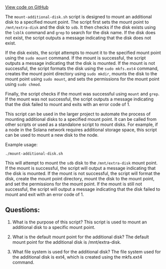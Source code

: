 
[View code on GitHub](https://github.com/solana-labs/solana/blob/master/net/scripts/mount-additional-disk.sh)

The `mount-additional-disk.sh` script is designed to mount an additional disk to a specified mount point. The script first sets the mount point to `/mnt/extra-disk` and the disk to `sdb`. It then checks if the disk exists using the `lsblk` command and `grep` to search for the disk name. If the disk does not exist, the script outputs a message indicating that the disk does not exist. 

If the disk exists, the script attempts to mount it to the specified mount point using the `sudo mount` command. If the mount is successful, the script outputs a message indicating that the disk is mounted. If the mount is not successful, the script formats the disk using the `sudo mkfs.ext4` command, creates the mount point directory using `sudo mkdir`, mounts the disk to the mount point using `sudo mount`, and sets the permissions for the mount point using `sudo chmod`. 

Finally, the script checks if the mount was successful using `mount` and `grep`. If the mount was not successful, the script outputs a message indicating that the disk failed to mount and exits with an error code of 1. 

This script can be used in the larger project to automate the process of mounting additional disks to a specified mount point. It can be called from other scripts or used as a standalone script to mount disks. For example, if a node in the Solana network requires additional storage space, this script can be used to mount a new disk to the node. 

Example usage:
```
./mount-additional-disk.sh
```
This will attempt to mount the `sdb` disk to the `/mnt/extra-disk` mount point. If the mount is successful, the script will output a message indicating that the disk is mounted. If the mount is not successful, the script will format the disk, create the mount point directory, mount the disk to the mount point, and set the permissions for the mount point. If the mount is still not successful, the script will output a message indicating that the disk failed to mount and exit with an error code of 1.
## Questions: 
 1. What is the purpose of this script?
   This script is used to mount an additional disk to a specific mount point.

2. What is the default mount point for the additional disk?
   The default mount point for the additional disk is /mnt/extra-disk.

3. What file system is used for the additional disk?
   The file system used for the additional disk is ext4, which is created using the mkfs.ext4 command.
